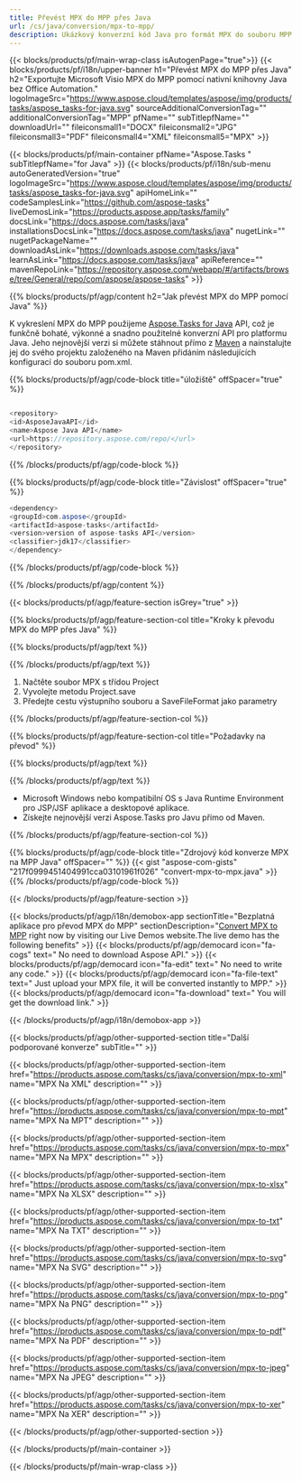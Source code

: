 ```yaml
---
title: Převést MPX do MPP přes Java 
url: /cs/java/conversion/mpx-to-mpp/ 
description: Ukázkový konverzní kód Java pro formát MPX do souboru MPP. Tento příklad kódu použijte k převodu MPX na MPP v jakékoli webové nebo desktopové aplikaci založené na Javě.
---
```


{{< blocks/products/pf/main-wrap-class isAutogenPage="true">}}
{{< blocks/products/pf/i18n/upper-banner h1="Převést MPX do MPP přes Java" h2="Exportujte Microsoft Visio MPX do MPP pomocí nativní knihovny Java bez Office Automation." logoImageSrc="https://www.aspose.cloud/templates/aspose/img/products/tasks/aspose_tasks-for-java.svg" sourceAdditionalConversionTag="" additionalConversionTag="MPP" pfName="" subTitlepfName="" downloadUrl="" fileiconsmall1="DOCX" fileiconsmall2="JPG" fileiconsmall3="PDF" fileiconsmall4="XML" fileiconsmall5="MPX" >}}

{{< blocks/products/pf/main-container pfName="Aspose.Tasks " subTitlepfName="for Java" >}}
{{< blocks/products/pf/i18n/sub-menu autoGeneratedVersion="true" logoImageSrc="https://www.aspose.cloud/templates/aspose/img/products/tasks/aspose_tasks-for-java.svg" apiHomeLink="" codeSamplesLink="https://github.com/aspose-tasks" liveDemosLink="https://products.aspose.app/tasks/family" docsLink="https://docs.aspose.com/tasks/java" installationsDocsLink="https://docs.aspose.com/tasks/java" nugetLink="" nugetPackageName="" downloadAsLink="https://downloads.aspose.com/tasks/java" learnAsLink="https://docs.aspose.com/tasks/java" apiReference="" mavenRepoLink="https://repository.aspose.com/webapp/#/artifacts/browse/tree/General/repo/com/aspose/aspose-tasks" >}}

{{% blocks/products/pf/agp/content h2="Jak převést MPX do MPP pomocí Java" %}}

K vykreslení MPX do MPP použijeme
 [Aspose.Tasks for Java](https://products.aspose.com/tasks/java)
 API, což je funkčně bohaté, výkonné a snadno použitelné konverzní API pro platformu Java. Jeho nejnovější verzi si můžete stáhnout přímo z
 [Maven](https://repository.aspose.com/webapp/#/artifacts/browse/tree/General/repo/com/aspose/aspose-tasks)
 a nainstalujte jej do svého projektu založeného na Maven přidáním následujících konfigurací do souboru pom.xml.

{{% blocks/products/pf/agp/code-block title="úložiště" offSpacer="true" %}}

```cs

<repository>
<id>AsposeJavaAPI</id>
<name>Aspose Java API</name>
<url>https://repository.aspose.com/repo/</url>
</repository>

```

{{% /blocks/products/pf/agp/code-block %}}

{{% blocks/products/pf/agp/code-block title="Závislost" offSpacer="true" %}}

```cs
<dependency>
<groupId>com.aspose</groupId>
<artifactId>aspose-tasks</artifactId>
<version>version of aspose-tasks API</version>
<classifier>jdk17</classifier>
</dependency>

```

{{% /blocks/products/pf/agp/code-block %}}

{{% /blocks/products/pf/agp/content %}}

{{< blocks/products/pf/agp/feature-section isGrey="true" >}}

{{% blocks/products/pf/agp/feature-section-col title="Kroky k převodu MPX do MPP přes Java" %}}

{{% blocks/products/pf/agp/text %}}

{{% /blocks/products/pf/agp/text %}}

1. Načtěte soubor MPX s třídou Project
1. Vyvolejte metodu Project.save
1. Předejte cestu výstupního souboru a SaveFileFormat jako parametry

{{% /blocks/products/pf/agp/feature-section-col %}}

{{% blocks/products/pf/agp/feature-section-col title="Požadavky na převod" %}}

{{% blocks/products/pf/agp/text %}}

{{% /blocks/products/pf/agp/text %}}

- Microsoft Windows nebo kompatibilní OS s Java Runtime Environment pro JSP/JSF aplikace a desktopové aplikace.
- Získejte nejnovější verzi Aspose.Tasks pro Javu přímo od Maven.

{{% /blocks/products/pf/agp/feature-section-col %}}

{{% blocks/products/pf/agp/code-block title="Zdrojový kód konverze MPX na MPP Java" offSpacer="" %}}
{{< gist "aspose-com-gists" "217f0999451404991cca03101961f026" "convert-mpx-to-mpx.java" >}}
{{% /blocks/products/pf/agp/code-block %}}

{{< /blocks/products/pf/agp/feature-section >}}

<!-- aboutfile Starts -->

{{< blocks/products/pf/agp/i18n/demobox-app sectionTitle="Bezplatná aplikace pro převod MPX do MPP" sectionDescription="[Convert MPX to MPP](https://products.aspose.app/tasks/conversion/mpx-to-mpp) right now by visiting our Live Demos website.The live demo has the following benefits" >}}
        {{< blocks/products/pf/agp/democard icon="fa-cogs" text=" No need to download Aspose API." >}}
        {{< blocks/products/pf/agp/democard icon="fa-edit" text=" No need to write any code." >}}
        {{< blocks/products/pf/agp/democard icon="fa-file-text" text=" Just upload your MPX file, it will be converted instantly to MPP." >}}
        {{< blocks/products/pf/agp/democard icon="fa-download" text=" You will get the download link." >}}

{{< /blocks/products/pf/agp/i18n/demobox-app >}}

<!-- aboutfile Ends -->

{{< blocks/products/pf/agp/other-supported-section title="Další podporované konverze" subTitle="" >}}

{{< blocks/products/pf/agp/other-supported-section-item href="https://products.aspose.com/tasks/cs/java/conversion/mpx-to-xml" name="MPX Na XML" description="" >}}

{{< blocks/products/pf/agp/other-supported-section-item href="https://products.aspose.com/tasks/cs/java/conversion/mpx-to-mpt" name="MPX Na MPT" description="" >}}

{{< blocks/products/pf/agp/other-supported-section-item href="https://products.aspose.com/tasks/cs/java/conversion/mpx-to-mpx" name="MPX Na MPX" description="" >}}

{{< blocks/products/pf/agp/other-supported-section-item href="https://products.aspose.com/tasks/cs/java/conversion/mpx-to-xlsx" name="MPX Na XLSX" description="" >}}

{{< blocks/products/pf/agp/other-supported-section-item href="https://products.aspose.com/tasks/cs/java/conversion/mpx-to-txt" name="MPX Na TXT" description="" >}}

{{< blocks/products/pf/agp/other-supported-section-item href="https://products.aspose.com/tasks/cs/java/conversion/mpx-to-svg" name="MPX Na SVG" description="" >}}

{{< blocks/products/pf/agp/other-supported-section-item href="https://products.aspose.com/tasks/cs/java/conversion/mpx-to-png" name="MPX Na PNG" description="" >}}

{{< blocks/products/pf/agp/other-supported-section-item href="https://products.aspose.com/tasks/cs/java/conversion/mpx-to-pdf" name="MPX Na PDF" description="" >}}

{{< blocks/products/pf/agp/other-supported-section-item href="https://products.aspose.com/tasks/cs/java/conversion/mpx-to-jpeg" name="MPX Na JPEG" description="" >}}

{{< blocks/products/pf/agp/other-supported-section-item href="https://products.aspose.com/tasks/cs/java/conversion/mpx-to-xer" name="MPX Na XER" description="" >}}



{{< /blocks/products/pf/agp/other-supported-section >}}

{{< /blocks/products/pf/main-container >}}
    
{{< /blocks/products/pf/main-wrap-class >}}